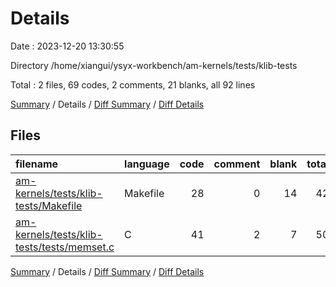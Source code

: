 # Details

Date : 2023-12-20 13:30:55

Directory /home/xiangui/ysyx-workbench/am-kernels/tests/klib-tests

Total : 2 files,  69 codes, 2 comments, 21 blanks, all 92 lines

[Summary](results.md) / Details / [Diff Summary](diff.md) / [Diff Details](diff-details.md)

## Files
| filename | language | code | comment | blank | total |
| :--- | :--- | ---: | ---: | ---: | ---: |
| [am-kernels/tests/klib-tests/Makefile](/am-kernels/tests/klib-tests/Makefile) | Makefile | 28 | 0 | 14 | 42 |
| [am-kernels/tests/klib-tests/tests/memset.c](/am-kernels/tests/klib-tests/tests/memset.c) | C | 41 | 2 | 7 | 50 |

[Summary](results.md) / Details / [Diff Summary](diff.md) / [Diff Details](diff-details.md)